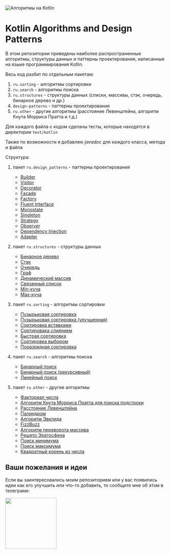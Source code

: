 ![Алгоритмы на Kotlin](https://github.com/KiberneticWorm/Kotlin-Algorithms-and-Design-Patterns/blob/master/assets/algo_ru.png)

# Kotlin Algorithms and Design Patterns

В этом репозитории приведены наиболее распространенные алгоритмы, структуры данных и паттерны проектирования, написанные на языке программирования Kotlin.

Весь код разбит по отдельным пакетам:

1. <code>ru.sorting</code> - алгоритмы сортировки
2. <code>ru.search</code> - алгоритмы поиска
3. <code>ru.structures</code> - структуры данных (списки, массивы, стэк, очередь, бинарное дерево и др.)
4. <code>design-patterns</code> - паттерны проектирования
5. <code>ru.other</code> - другие алгоритмы (расстояние Левенштейна, алгоритм Кнута Морриса Пратта и т.д.)

Для каждого файла с кодом сделаны тесты, которые находятся в директории <code>test/kotlin</code>

Также по возможности я добавляю *javadoc* для каждого класса, метода и файла

Структура:

1. пакет <code>ru.design_patterns</code> - паттерны проектирования
    * [Builder](https://github.com/KiberneticWorm/Kotlin-Algorithms-and-Design-Patterns/blob/master/src/main/kotlin/design_patterns/Builder.kt)
    * [Visitor](https://github.com/KiberneticWorm/Kotlin-Algorithms-and-Design-Patterns/blob/master/src/main/kotlin/design_patterns/Visitor.kt)
    * [Decorator](https://github.com/KiberneticWorm/Kotlin-Algorithms-and-Design-Patterns/blob/master/src/main/kotlin/design_patterns/Decorator.kt)
    * [Facade](https://github.com/KiberneticWorm/Kotlin-Algorithms-and-Design-Patterns/blob/master/src/main/kotlin/design_patterns/Facade.kt)
    * [Factory](https://github.com/KiberneticWorm/Kotlin-Algorithms-and-Design-Patterns/blob/master/src/main/kotlin/design_patterns/Factory.kt)
    * [Fluent Interface](https://github.com/KiberneticWorm/Kotlin-Algorithms-and-Design-Patterns/blob/master/src/main/kotlin/design_patterns/Fluent%20Interface%20Pattern.kt)
    * [Monostate](https://github.com/KiberneticWorm/Kotlin-Algorithms-and-Design-Patterns/blob/master/src/main/kotlin/design_patterns/Monostate.kt)
    * [Singleton](https://github.com/KiberneticWorm/Kotlin-Algorithms-and-Design-Patterns/blob/master/src/main/kotlin/design_patterns/Singleton.kt)
    * [Strategy](https://github.com/KiberneticWorm/Kotlin-Algorithms-and-Design-Patterns/blob/master/src/main/kotlin/design_patterns/Strategy.kt)
    * [Observer](https://github.com/KiberneticWorm/Kotlin-Algorithms-and-Design-Patterns/blob/master/src/main/kotlin/design_patterns/Observer.kt)
    * [Dependency Injection](https://github.com/KiberneticWorm/Kotlin-Algorithms-and-Design-Patterns/blob/master/src/main/kotlin/design_patterns/Dependency%20%20Injection.kt)
    * [Adapter](https://github.com/KiberneticWorm/Kotlin-Algorithms-and-Design-Patterns/blob/master/src/main/kotlin/design_patterns/Adapter.kt)

2. пакет <code>ru.structures</code> - структуры данных
    * [Бинарное дерево](https://github.com/KiberneticWorm/Kotlin-Algorithms-and-Design-Patterns/blob/master/src/main/kotlin/structures/BinaryTree.kt)
    * [Стэк](https://github.com/KiberneticWorm/Kotlin-Algorithms-and-Design-Patterns/blob/master/src/main/kotlin/structures/Stack.kt)
    * [Очередь](https://github.com/KiberneticWorm/Kotlin-Algorithms-and-Design-Patterns/blob/master/src/main/kotlin/structures/Queue.kt)
    * [Граф](https://github.com/KiberneticWorm/Kotlin-Algorithms-and-Design-Patterns/blob/master/src/main/kotlin/structures/Graph.kt)
    * [Динамический массив](https://github.com/KiberneticWorm/Kotlin-Algorithms-and-Design-Patterns/blob/master/src/main/kotlin/structures/DynamicArray.kt)
    * [Связанный список](https://github.com/KiberneticWorm/Kotlin-Algorithms-and-Design-Patterns/blob/master/src/main/kotlin/structures/LinkedList.kt)
    * [Min-куча](https://github.com/KiberneticWorm/Kotlin-Algorithms-and-Design-Patterns/blob/master/src/main/kotlin/structures/MinHeap.kt)
    * [Max-куча](https://github.com/KiberneticWorm/Kotlin-Algorithms-and-Design-Patterns/blob/master/src/main/kotlin/structures/MaxHeap.kt)

3. пакет <code>ru.sorting</code> - алгоритмы сортировки
    * [Пузырьковая сортировка](https://github.com/KiberneticWorm/Kotlin-Algorithms-and-Design-Patterns/blob/master/src/main/kotlin/sorting/BubbleSort.kt)
    * [Пузырьковая сортировка (улучшенная)](https://github.com/KiberneticWorm/Kotlin-Algorithms-and-Design-Patterns/blob/master/src/main/kotlin/sorting/BubbleSortImproved.kt)
    * [Сортировка вставками](https://github.com/KiberneticWorm/Kotlin-Algorithms-and-Design-Patterns/blob/master/src/main/kotlin/sorting/InsertionSort.kt)
    * [Сортировака слиянием](https://github.com/KiberneticWorm/Kotlin-Algorithms-and-Design-Patterns/blob/master/src/main/kotlin/sorting/MergeSort.kt)
    * [Быстрая сортировка](https://github.com/KiberneticWorm/Kotlin-Algorithms-and-Design-Patterns/blob/master/src/main/kotlin/sorting/QuickSort.kt)
    * [Сортировка выбором](https://github.com/KiberneticWorm/Kotlin-Algorithms-and-Design-Patterns/blob/master/src/main/kotlin/sorting/SelectionSort.kt)
    * [Поразрядная сортировка](https://github.com/KiberneticWorm/Kotlin-Algorithms-and-Design-Patterns/blob/master/src/main/kotlin/sorting/RadixSort.kt)

4. пакет <code>ru.search</code> - алгоритмы поиска
    * [Бинарный поиск](https://github.com/KiberneticWorm/Kotlin-Algorithms-and-Design-Patterns/blob/master/src/main/kotlin/search/BinarySearch.kt)
    * [Бинарный поиск (рекурсивный)](https://github.com/KiberneticWorm/Kotlin-Algorithms-and-Design-Patterns/blob/master/src/main/kotlin/search/BinarySearchRecursive.kt)
    * [Линейный поиск](https://github.com/KiberneticWorm/Kotlin-Algorithms-and-Design-Patterns/blob/master/src/main/kotlin/search/LinearSearch.kt)

5. пакет <code>ru.other</code> - другие алгоритмы
    * [Факториал числа](https://github.com/KiberneticWorm/Kotlin-Algorithms-and-Design-Patterns/blob/master/src/main/kotlin/other/Factorial.kt)
    * [Алгоритм Кнута Морриса Пратта для поиска подстроки](https://github.com/KiberneticWorm/Kotlin-Algorithms-and-Design-Patterns/blob/master/src/main/kotlin/other/KnuthMorrisPratt.kt)
    * [Расстояние Левенштейна](https://github.com/KiberneticWorm/Kotlin-Algorithms-and-Design-Patterns/blob/master/src/main/kotlin/other/LevensteinLength.kt)
    * [Палиндром](https://github.com/KiberneticWorm/Kotlin-Algorithms-and-Design-Patterns/blob/master/src/main/kotlin/other/Palindrome.kt)
    * [Алгоритм Эвклида](https://github.com/KiberneticWorm/Kotlin-Algorithms-and-Design-Patterns/blob/master/src/main/kotlin/other/Euclid.kt)
    * [FizzBuzz](https://github.com/KiberneticWorm/Kotlin-Algorithms-and-Design-Patterns/blob/master/src/main/kotlin/other/FizzBuzz.kt)
    * [Алгоритм переворота массива](https://github.com/KiberneticWorm/Kotlin-Algorithms-and-Design-Patterns/blob/master/src/main/kotlin/other/ReverseArray.kt)
    * [Решето Эратосфена](https://github.com/KiberneticWorm/Kotlin-Algorithms-and-Design-Patterns/blob/master/src/main/kotlin/other/SieveOfEratosthenes.kt)
    * [Поиск минимума](https://github.com/KiberneticWorm/Kotlin-Algorithms-and-Design-Patterns/blob/master/src/main/kotlin/other/Max.kt)
    * [Поиск максимума](https://github.com/KiberneticWorm/Kotlin-Algorithms-and-Design-Patterns/blob/master/src/main/kotlin/other/Min.kt)
    * [Квадратный корень из числа](https://github.com/KiberneticWorm/Kotlin-Algorithms-and-Design-Patterns/blob/master/src/main/kotlin/other/Sqrt.kt)

## Ваши пожелания и идеи

Если вы заинтересовались моим репозиторием или у вас появились идеи как его улучшить или что-то добавить, то сообщите мне об этом в телеграме:

<a href="https://t.me/good_twilly"><img src="https://upload.wikimedia.org/wikipedia/commons/thumb/8/82/Telegram_logo.svg/1024px-Telegram_logo.svg.png" width=160 /></a>
